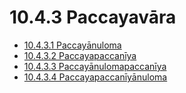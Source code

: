 # 10.4.3 Paccayavāra

* [10.4.3.1 Paccayānuloma](10.4.3/10.4.3.1.md)
* [10.4.3.2 Paccayapaccanīya](10.4.3/10.4.3.2.md)
* [10.4.3.3 Paccayānulomapaccanīya](10.4.3/10.4.3.3.md)
* [10.4.3.4 Paccayapaccanīyānuloma](10.4.3/10.4.3.4.md)
